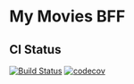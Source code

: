 # My Movies BFF

## CI Status
[![Build Status](https://travis-ci.org/naabraz/my-movies-bff.svg?branch=master)](https://travis-ci.org/naabraz/my-movies-bff)
[![codecov](https://codecov.io/gh/naabraz/my-movies-bff/branch/master/graph/badge.svg)](https://codecov.io/gh/naabraz/my-movies-bff)

